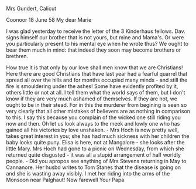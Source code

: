 Mrs Gundert, Calicut

 Coonoor 18 June 58
My dear Marie

I was glad yesterday to receive the letter of the 3 Kinderhaus fellows. Dav. signs himself our brother that is not yours, but mine and Mama's. Or were you particularly present to his mental eye when he wrote thus? We ought to bear them much in mind: that indeed they soon may become brothers or brethren.

How true it is that only by our love shall men know that we are Christians! Here there are good Christians that have last year had a fearful quarrel that spread all over the hills and for months occupied many minds - and still the fire is smouldering under the ashes! Some have evidently profited by it, others little or not at all. I tell them what the world says of them, but I don't know if they are very much ashamed of themselves. If they are not, we ought to be in their stead. For in this the murderer from begining is seen so very clearly that all other mistakes of believers are as nothing in comparison to this. I say this because you complain of the wicked one still riding you now and then. Oh let us look always to the meek and lowly one who has gained all his victories by love unshaken. - Mrs Hoch is now pretty well, takes great interest in you; she has had much sickness with her children the baby looks quite puny. Elisa is here, not at Mangalore - she looks after the little Mary. Mrs Hoch had gone to a picnic on Wednesday, from which she returned quite disgusted - it was all a stupid arrangement of half worldly people. - Did you apropos see anything of Mrs Stevens returning in May to Cannanore. Her husbd writes to Tom Stanes that the disease is going on and she is wasting away visibly. I met her riding into the arms of the Monsoon near Palghaut! Now farewell
 Your Papa

